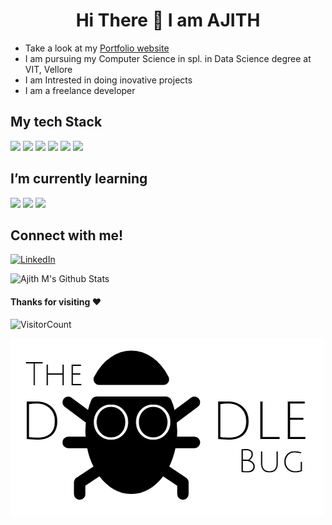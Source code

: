 <h1 align="center"> Hi There 👋 I am AJITH </h1>

* Take a look at my [Portfolio website](https://ajith-m.netlify.app/#/) 
* I am pursuing my Computer Science in spl. in Data Science degree at VIT, Vellore 
* I am Intrested in doing inovative projects
* I am a freelance developer

## My tech Stack
<img src="https://img.shields.io/badge/-Flutter-51BFF0?style=for-the-badge"> <img src="https://img.shields.io/badge/-Dart-015496?style=for-the-badge"> 
<img src="https://img.shields.io/badge/-Firebase-F7C62F?style=for-the-badge"> <img src="https://img.shields.io/badge/-Git-E84D31?style=for-the-badge"> 
<img src="https://img.shields.io/badge/-Adobe XD-F30F01?style=for-the-badge"> <img src="https://img.shields.io/badge/-C-green?style=for-the-badge"> 

## I’m currently learning
<img src="https://img.shields.io/badge/-Machine learning-green?style=for-the-badge"> <img src="https://img.shields.io/badge/-Data Science-orange?style=for-the-badge"> <img src="https://img.shields.io/badge/-Python-purple?style=for-the-badge"> 

## Connect with me!
[![LinkedIn](https://img.shields.io/badge/LinkedIn-connect-blue.svg?logo=linkedin&logoColor=white)](https://www.linkedin.com/in/ajith-m-doodlebug)

![Ajith M's Github Stats](https://github-readme-stats.vercel.app/api?username=ajith-m-doodlebug&show_icons=true_color=fff&icon_color=33FFA8&text_color=9f9f9f&bg_color=23282E)

#### Thanks for visiting :heart: 
![VisitorCount](https://profile-counter.glitch.me/ajith-m-doodlebug/count.svg)

![](https://github.com/ajith-m-doodlebug/breaking_technology/blob/master/images/doodlebug.png)


